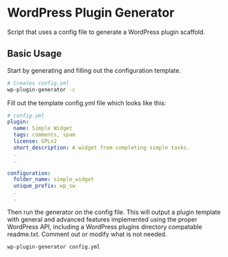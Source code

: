 WordPress Plugin Generator
===================

Script that uses a config file to generate a WordPress plugin scaffold.


## Basic Usage

Start by generating and filling out the configuration template.

```bash
# Creates config.yml
wp-plugin-generator -c
```

Fill out the template config.yml file which looks like this:

```yml
# config.yml
plugin:
  name: Simple Widget
  tags: comments, spam
  license: GPLv2
  short_description: A widget from completing simple tasks.
  .
  .

configuration:
  folder_name: simple_widget
  unique_prefix: wp_sw
  .
  .
```

Then run the generator on the config file. This will output a plugin template with general and advanced features implemented using the proper WordPress API, including a WordPress plugins directory compatable readme.txt. Comment out or modify what is not needed.

```bash
wp-plugin-generator config.yml
```

